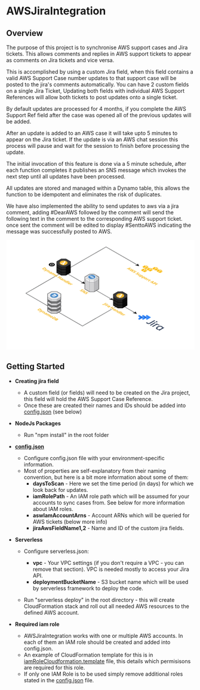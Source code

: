 # AWSJiraIntegration

## Overview

The purpose of this project is to synchronise AWS support cases and Jira tickets. This allows comments and replies in AWS support tickets to appear as comments on Jira tickets and vice versa. 

This is accomplished by using a custom Jira field, when this field contains a valid AWS Support Case number updates to that support case will be posted to the jira's comments automatically. You can have 2 custom fields on a single Jira Ticket, Updating both fields with individual AWS Support References will allow both tickets to post updates onto a single ticket.

By default updates are processed for 4 months, if you complete the AWS Support Ref field after the case was opened all of the previous updates will be added.

After an update is added to an AWS case it will take upto 5 minutes to appear on the Jira ticket. If the update is via an AWS chat session this process will pause and wait for the session to finish before processing the update.

The initial invocation of this feature is done via a 5 minute schedule, after each function completes it publishes an SNS message which invokes the next step until all updates have been processed.

All updates are stored and managed within a Dynamo table, this allows the function to be idempotent and eliminates the risk of duplicates.

We have also implemented the ability to send updates to aws via a jira comment, adding #DearAWS followed by the comment will send the following text in the comment to the corresponding AWS support ticket. once sent the comment will be edited to display #SenttoAWS indicating the message was successfully posted to AWS.

![Overview Diagram](diagram.png)


## Getting Started

- **Creating jira field**
    * A custom field (or fields) will need to be created on the Jira project, this field will hold the AWS Support Case Reference.
    * Once these are created their names and IDs should be added into [config.json](config.json) (see below)

- **NodeJs Packages**
    * Run "npm install" in the root folder 


- **[config.json](config.json)**
    * Configure config.json file with your environment-specific information.
    * Most of properties are self-explanatory from their naming convention, but here is a bit more information about some of them:
        * **daysToScan** - Here we set the time period (in days) for which we look back for updates.
        * **iamRolePath** - An IAM role path which will be assumed for your accounts to sync cases from. See below for more information about IAM roles. 
        * **aswIamAccountArns** - Account ARNs which will be queried for AWS tickets (below more info)
        * **jiraAwsFieldName1,2** - Name and ID of the custom jira fields.

- **Serverless**
    * Configure serverless.json:
        * **vpc** - Your VPC settings (if you don't require a VPC - you can remove that section). VPC is needed mostly to access your Jira API.
        * **deploymentBucketName** - S3 bucket name which will be used by serverless framework to deploy the code.
   
    * Run "serverless deploy" in the root directory - this will create CloudFormation stack and roll out all needed AWS resources to the defined AWS account.

- **Required iam role**
    * AWSJiraIntegration works with one or multiple AWS accounts. In each of them an IAM role should be created and added into config.json.
    * An example of CloudFormation template for this is in [iamRoleCloudformation.template](iamRoleCloudformation.template) file, this details which permisisons are required for this role.
    * If only one IAM Role is to be used simply remove additional roles stated in the [config.json](config.json#L11) file.